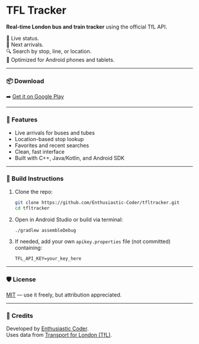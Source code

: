 # TFL Tracker

**Real-time London bus and train tracker** using the official TfL API.

📍 Live status.  
🚌 Next arrivals.  
🔍 Search by stop, line, or location.  
📱 Optimized for Android phones and tablets.

---

### 📦 Download

➡️ [Get it on Google Play](https://play.google.com/store/apps/details?id=com.enthusiasticcoder.tfltracker)

---

### 🚀 Features

- Live arrivals for buses and tubes
- Location-based stop lookup
- Favorites and recent searches
- Clean, fast interface
- Built with C++, Java/Kotlin, and Android SDK

---

### 🔧 Build Instructions

1. Clone the repo:
   ```bash
   git clone https://github.com/Enthusiastic-Coder/tfltracker.git
   cd tfltracker
   ```

2. Open in Android Studio or build via terminal:
   ```bash
   ./gradlew assembleDebug
   ```

3. If needed, add your own `apikey.properties` file (not committed) containing:
   ```
   TFL_API_KEY=your_key_here
   ```

---

### 🛡 License

[MIT](LICENSE) — use it freely, but attribution appreciated.

---

### 🙌 Credits

Developed by [Enthusiastic Coder](https://github.com/Enthusiastic-Coder).  
Uses data from [Transport for London (TfL)](https://tfl.gov.uk/).
